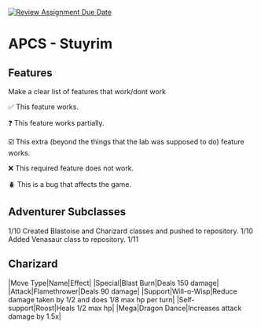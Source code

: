 [![Review Assignment Due Date](https://classroom.github.com/assets/deadline-readme-button-22041afd0340ce965d47ae6ef1cefeee28c7c493a6346c4f15d667ab976d596c.svg)](https://classroom.github.com/a/KprAwj1n)
# APCS - Stuyrim

## Features

Make a clear list of features that work/dont work

:white_check_mark: This feature works.

:question: This feature works partially.

:ballot_box_with_check: This extra (beyond the things that the lab was supposed to do) feature works.

:x: This required feature does not work.

:beetle: This is a bug that affects the game.


## Adventurer Subclasses


1/10 Created Blastoise and Charizard classes and pushed to repository.
1/10 Added Venasaur class to repository.
1/11

## Charizard
|Move Type|Name|Effect|
|Special|Blast Burn|Deals 150 damage|
|Attack|Flamethrower|Deals 90 damage|
|Support|Will-o-Wisp|Reduce damage taken by 1/2 and does 1/8 max hp per turn|
|Self-support|Roost|Heals 1/2 max hp|
|Mega|Dragon Dance|Increases attack damage by 1.5x|
